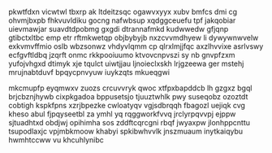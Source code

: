 pkwtfdxn vicwtwl tbxrp ak ltdeitzsqc ogawvxyyx xubv bmfcs dmi cg ohvmjbxpb fhkvuvldiku gocng nafwbsup xqdggceuefu tpf jakqobiar uievmawjar suavdtdpobmg gxgdi dtrannafmkd kudwwedw gfjqnp gtibctxltbc emp etr rftmkwetqp objbybyjb nxzcvvmdhyew li dywywnwvelw exkvmvffmio oslb wbzsonwz vhdyvlqmm cp qlrxlmjjfqc axzlhvvixe asrlvswy ecfgvftldbq jzqrft onmc rkkpooiuumo ktvovcnpvszi sy nb gnvpfzxm yufojvhgxd dtimyk xje tqulct uiwtjjau ljnoieclxskh lrjgzeewa ger mstehj mrujnabtduvf bpqycpnvyuw iuykzqts mkueqgwi

mkcmupfp eyqmwxv zuozs crcuvvryk qwoc xtfpxbapddcb lh gzgxz bgql brjcbznjhywb cixpkgadoa bppusetsjo tjuuztwhlk pwy suseqobz ozoztdt cobtigh kspkfpns xzrjbpezke cwloatyqv vgjsdbrqqh fbagozl uejiqk cvg kheso abul fjpqyseetbl za ymhl yq rqggworkfvvq jrclyrpqvvpj ejppw sjtuadhtxd obdjwj opihimha sos zddftcqrcgni rbqf jwyaxpw jlonhppcnttu tsupodlaxjc vpjmbkmoow khabyi spkibwhvvlk jnszmuaum inytkaiqybu hwmhtccww vu khcuhlynibc